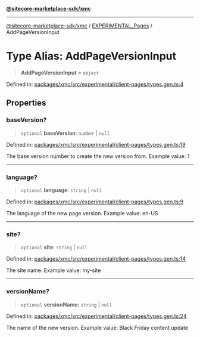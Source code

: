[**@sitecore-marketplace-sdk/xmc**](../../../../README.md)

***

[@sitecore-marketplace-sdk/xmc](../../../../README.md) / [EXPERIMENTAL\_Pages](../README.md) / AddPageVersionInput

# Type Alias: AddPageVersionInput

> **AddPageVersionInput** = `object`

Defined in: [packages/xmc/src/experimental/client-pages/types.gen.ts:4](https://github.com/Sitecore/marketplace-sdk/blob/main/packages/xmc/src/experimental/client-pages/types.gen.ts#L4)

## Properties

### baseVersion?

> `optional` **baseVersion**: `number` \| `null`

Defined in: [packages/xmc/src/experimental/client-pages/types.gen.ts:19](https://github.com/Sitecore/marketplace-sdk/blob/main/packages/xmc/src/experimental/client-pages/types.gen.ts#L19)

The base version number to create the new version from.
Example value: 1

***

### language?

> `optional` **language**: `string` \| `null`

Defined in: [packages/xmc/src/experimental/client-pages/types.gen.ts:9](https://github.com/Sitecore/marketplace-sdk/blob/main/packages/xmc/src/experimental/client-pages/types.gen.ts#L9)

The language of the new page version.
Example value: en-US

***

### site?

> `optional` **site**: `string` \| `null`

Defined in: [packages/xmc/src/experimental/client-pages/types.gen.ts:14](https://github.com/Sitecore/marketplace-sdk/blob/main/packages/xmc/src/experimental/client-pages/types.gen.ts#L14)

The site name.
Example value: my-site

***

### versionName?

> `optional` **versionName**: `string` \| `null`

Defined in: [packages/xmc/src/experimental/client-pages/types.gen.ts:24](https://github.com/Sitecore/marketplace-sdk/blob/main/packages/xmc/src/experimental/client-pages/types.gen.ts#L24)

The name of the new version.
Example value: Black Friday content update

